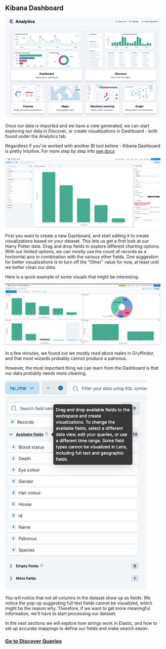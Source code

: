 
## Kibana Dashboard

![](img/analytics.png)

Once our data is imported and we have a view generated, we can start exploring our data in Discover, or create visualizations in Dashboard - both found under the Analytics tab.

Regardless if you've worked with another BI tool before - Kibana Dashboard is pretty intuitive. For more step by step info [see docs](https://www.elastic.co/guide/en/kibana/current/dashboard.html)

![](/img/create%20chart.png)

First you want to create a new Dashboard, and start editing it to create visualizations based on your dataset. 
This lets us get a first look at our Harry Potter data. Drag and drop fields to explore different charting options. With our limited options, we can mostly use the count of records as a horizontal axis in combination with the various other fields. One suggestion for better visualizations is to turn off the "Other" value for now, at least until we better clean our data.

Here is a quick example of some visuals that might be interesting.

![](/img/dashboard.png)

In a few minutes, we found out we mostly read about males in Gryffindor, and that most wizards probably cannot produce a patronus. 

However, the most important thing we can learn from the Dashboard is that our data probably needs more cleaning. 

![](img/available%20fields.png)

You will notice that not all columns in the dataset show up as fields. We notice the pop-up suggesting full text fields cannot be visualized, which might be the reason why. Therefore, if we want to get more meaningful information, we'll have to start processing our dataset. 

In the next sections we will explore how strings work in Elastic, and how to set up accurate mappings to define our fields and make search easier.

### [Go to Discover Queries](/2.%20Discover%20Queries.md)